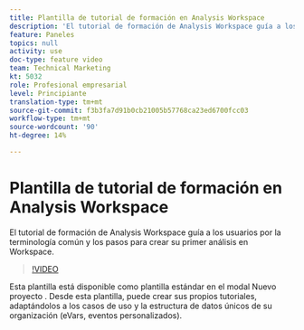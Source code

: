 ```yaml
---
title: Plantilla de tutorial de formación en Analysis Workspace
description: 'El tutorial de formación de Analysis Workspace guía a los usuarios por la terminología común y los pasos para crear su primer análisis en Workspace. '
feature: Paneles
topics: null
activity: use
doc-type: feature video
team: Technical Marketing
kt: 5032
role: Profesional empresarial
level: Principiante
translation-type: tm+mt
source-git-commit: f3b3fa7d91b0cb21005b57768ca23ed6700fcc03
workflow-type: tm+mt
source-wordcount: '90'
ht-degree: 14%

---
```



# Plantilla de tutorial de formación en Analysis Workspace

El tutorial de formación de Analysis Workspace guía a los usuarios por la terminología común y los pasos para crear su primer análisis en Workspace.

>[!VIDEO](https://video.tv.adobe.com/v/33773/?quality=12)

Esta plantilla está disponible como plantilla estándar en el modal Nuevo proyecto . Desde esta plantilla, puede crear sus propios tutoriales, adaptándolos a los casos de uso y la estructura de datos únicos de su organización (eVars, eventos personalizados).
